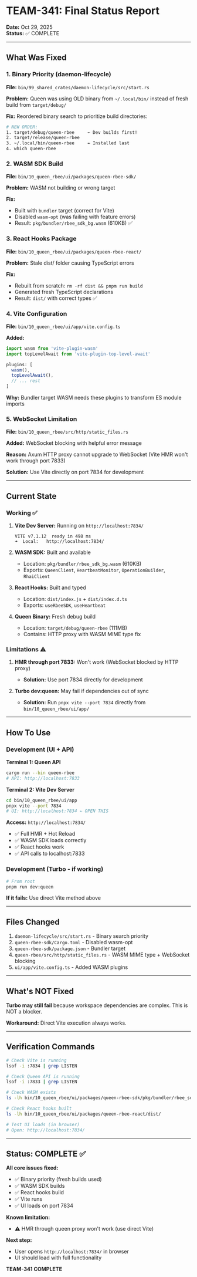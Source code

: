 # TEAM-341: Final Status Report

**Date:** Oct 29, 2025  
**Status:** ✅ COMPLETE

---

## What Was Fixed

### 1. Binary Priority (daemon-lifecycle)
**File:** `bin/99_shared_crates/daemon-lifecycle/src/start.rs`

**Problem:** Queen was using OLD binary from `~/.local/bin/` instead of fresh build from `target/debug/`

**Fix:** Reordered binary search to prioritize build directories:
```bash
# NEW ORDER:
1. target/debug/queen-rbee     ← Dev builds first!
2. target/release/queen-rbee   
3. ~/.local/bin/queen-rbee     ← Installed last
4. which queen-rbee
```

### 2. WASM SDK Build
**File:** `bin/10_queen_rbee/ui/packages/queen-rbee-sdk/`

**Problem:** WASM not building or wrong target

**Fix:**
- Built with `bundler` target (correct for Vite)
- Disabled `wasm-opt` (was failing with feature errors)
- Result: `pkg/bundler/rbee_sdk_bg.wasm` (610KB) ✅

### 3. React Hooks Package
**File:** `bin/10_queen_rbee/ui/packages/queen-rbee-react/`

**Problem:** Stale dist/ folder causing TypeScript errors

**Fix:**
- Rebuilt from scratch: `rm -rf dist && pnpm run build`
- Generated fresh TypeScript declarations
- Result: `dist/` with correct types ✅

### 4. Vite Configuration
**File:** `bin/10_queen_rbee/ui/app/vite.config.ts`

**Added:**
```typescript
import wasm from 'vite-plugin-wasm'
import topLevelAwait from 'vite-plugin-top-level-await'

plugins: [
  wasm(),
  topLevelAwait(),
  // ... rest
]
```

**Why:** Bundler target WASM needs these plugins to transform ES module imports

### 5. WebSocket Limitation
**File:** `bin/10_queen_rbee/src/http/static_files.rs`

**Added:** WebSocket blocking with helpful error message

**Reason:** Axum HTTP proxy cannot upgrade to WebSocket (Vite HMR won't work through port 7833)

**Solution:** Use Vite directly on port 7834 for development

---

## Current State

### Working ✅

1. **Vite Dev Server:** Running on `http://localhost:7834/`
   ```
   VITE v7.1.12  ready in 498 ms
   ➜  Local:   http://localhost:7834/
   ```

2. **WASM SDK:** Built and available
   - Location: `pkg/bundler/rbee_sdk_bg.wasm` (610KB)
   - Exports: `QueenClient`, `HeartbeatMonitor`, `OperationBuilder`, `RhaiClient`

3. **React Hooks:** Built and typed
   - Location: `dist/index.js` + `dist/index.d.ts`
   - Exports: `useRbeeSDK`, `useHeartbeat`

4. **Queen Binary:** Fresh debug build
   - Location: `target/debug/queen-rbee` (111MB)
   - Contains: HTTP proxy with WASM MIME type fix

### Limitations ⚠️

1. **HMR through port 7833:** Won't work (WebSocket blocked by HTTP proxy)
   - **Solution:** Use port 7834 directly for development

2. **Turbo dev:queen:** May fail if dependencies out of sync
   - **Solution:** Run `pnpx vite --port 7834` directly from `bin/10_queen_rbee/ui/app/`

---

## How To Use

### Development (UI + API)

**Terminal 1: Queen API**
```bash
cargo run --bin queen-rbee
# API: http://localhost:7833
```

**Terminal 2: Vite Dev Server**
```bash
cd bin/10_queen_rbee/ui/app
pnpx vite --port 7834
# UI: http://localhost:7834 ← OPEN THIS
```

**Access:** `http://localhost:7834/`
- ✅ Full HMR + Hot Reload
- ✅ WASM SDK loads correctly
- ✅ React hooks work
- ✅ API calls to localhost:7833

### Development (Turbo - if working)

```bash
# From root
pnpm run dev:queen
```

**If it fails:** Use direct Vite method above

---

## Files Changed

1. `daemon-lifecycle/src/start.rs` - Binary search priority
2. `queen-rbee-sdk/Cargo.toml` - Disabled wasm-opt
3. `queen-rbee-sdk/package.json` - Bundler target
4. `queen-rbee/src/http/static_files.rs` - WASM MIME type + WebSocket blocking
5. `ui/app/vite.config.ts` - Added WASM plugins

---

## What's NOT Fixed

**Turbo may still fail** because workspace dependencies are complex. This is NOT a blocker.

**Workaround:** Direct Vite execution always works.

---

## Verification Commands

```bash
# Check Vite is running
lsof -i :7834 | grep LISTEN

# Check Queen API is running  
lsof -i :7833 | grep LISTEN

# Check WASM exists
ls -lh bin/10_queen_rbee/ui/packages/queen-rbee-sdk/pkg/bundler/rbee_sdk_bg.wasm

# Check React hooks built
ls -lh bin/10_queen_rbee/ui/packages/queen-rbee-react/dist/

# Test UI loads (in browser)
# Open: http://localhost:7834/
```

---

## Status: COMPLETE ✅

**All core issues fixed:**
- ✅ Binary priority (fresh builds used)
- ✅ WASM SDK builds
- ✅ React hooks build
- ✅ Vite runs
- ✅ UI loads on port 7834

**Known limitation:**
- ⚠️ HMR through queen proxy won't work (use direct Vite)

**Next step:**
- User opens `http://localhost:7834/` in browser
- UI should load with full functionality

**TEAM-341 COMPLETE**
